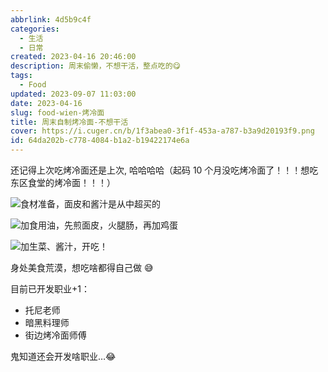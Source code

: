 ```yaml
---
abbrlink: 4d5b9c4f
categories:
  - 生活
  - 日常
created: 2023-04-16 20:46:00
description: 周末偷懒，不想干活，整点吃的😋
tags:
  - Food
updated: 2023-09-07 11:03:00
date: 2023-04-16
slug: food-wien-烤冷面
title: 周末自制烤冷面-不想干活
cover: https://i.cuger.cn/b/1f3abea0-3f1f-453a-a787-b3a9d20193f9.png
id: 64da202b-c778-4084-b1a2-b19422174e6a
---
```


还记得上次吃烤冷面还是上次, 哈哈哈哈（起码 10 个月没吃烤冷面了！！！想吃东区食堂的烤冷面！！！）

![食材准备，面皮和酱汁是从中超买的](https://i.cuger.cn/b/f491602e-d216-421f-b423-ed97f387af3c.jpg)

![加食用油，先煎面皮，火腿肠，再加鸡蛋](https://i.cuger.cn/b/dcf88391-274c-4367-a053-867b1f5ab1d5.jpg)

![加生菜、酱汁，开吃！](https://i.cuger.cn/b/563dd03f-f197-41c8-ae0b-ec784fc5c363.jpg)

身处美食荒漠，想吃啥都得自己做 😅

目前已开发职业+1：

- 托尼老师
- 暗黑料理师
- 街边烤冷面师傅

鬼知道还会开发啥职业…😂
